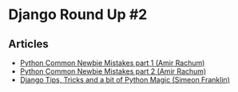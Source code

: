 # Django Round Up #2

## Articles

* [Python Common Newbie Mistakes part 1 (Amir Rachum)](http://blog.amir.rachum.com/post/54770419679/python-common-newbie-mistakes-part-1)
* [Python Common Newbie Mistakes part 2 (Amir Rachum)](http://blog.amir.rachum.com/post/55024295793/python-common-newbie-mistakes-part-2)
* [Django Tips, Tricks and a bit of Python Magic (Simeon Franklin)](http://simeonfranklin.com/blog/2013/jul/11/django-tips-tricks-and-bit-python-magic/)
